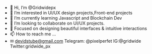 - 👋 Hi, I’m @Gridwidepx
- 👀 I’m interested in UI/UX design projects,Front-end projects
- 🌱 I’m currently learning Javascript and Blockchain Dev
- 💞️ I’m looking to collaborate on UI/UX projects.
- 💞️ Focused on designing beautiful interfaces & intuitive interactions
- 📫 How to reach me ...
- ✉ devidstube@gmail.com
     Telegram: @pixelperfet
     IG:@gridwide
     Twitter:gridwide_px



<!---
Gridwidepx/Gridwidepx is a ✨ special ✨ repository because its `README.md` (this file) appears on your GitHub profile.
You can click the Preview link to take a look at your changes.
--->
